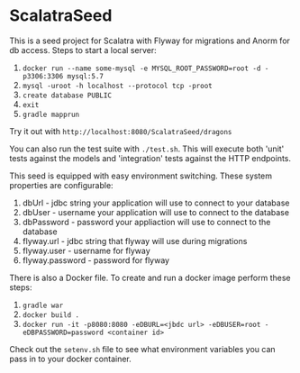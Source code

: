 # ScalatraSeed

This is a seed project for Scalatra with Flyway for migrations and Anorm for db access. Steps to start a local server:
1. `docker run --name some-mysql -e MYSQL_ROOT_PASSWORD=root -d -p3306:3306 mysql:5.7`
2. `mysql -uroot -h localhost --protocol tcp -proot`
3. `create database PUBLIC`
4. `exit`
5. `gradle mapprun`

Try it out with `http://localhost:8080/ScalatraSeed/dragons`

You can also run the test suite with `./test.sh`. This will execute both 'unit' tests against the models and 'integration' tests against the HTTP endpoints.

This seed is equipped with easy environment switching. These system properties are configurable:
1. dbUrl - jdbc string your application will use to connect to your database
2. dbUser - username your application will use to connect to the database
3. dbPassword - password your appliaction will use to connect to the database
4. flyway.url - jdbc string that flyway will use during migrations
5. flyway.user - username for flyway
6. flyway.password - password for flyway

There is also a Docker file. To create and run a docker image perform these steps:
1. `gradle war`
2. `docker build .`
3. `docker run -it -p8080:8080 -eDBURL=<jbdc url> -eDBUSER=root -eDBPASSWORD=password <container id>`

Check out the `setenv.sh` file to see what environment variables you can pass in to your docker container.
